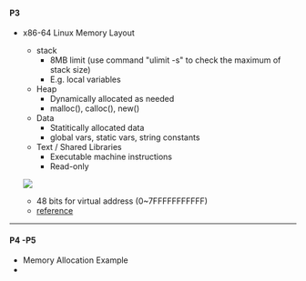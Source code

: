 #### P3
- x86-64 Linux Memory Layout
  - stack
    - 8MB limit (use command "ulimit -s" to check the maximum of stack size)
    - E.g. local variables
  - Heap
    - Dynamically allocated as needed
    - malloc(), calloc(), new()
  - Data
    - Statitically allocated data
    - global vars, static vars, string constants
  - Text / Shared Libraries
    - Executable machine instructions
    - Read-only
    
  ![](https://i.imgur.com/2d3INQq.png)
  
  - 48 bits for virtual address (0~7FFFFFFFFFFF)
  - [reference](https://stackoverflow.com/questions/55358289/may-windows-64-bit-allocate-virtual-memory-over-7fffffffffff)

---
  
#### P4 -P5
- Memory Allocation Example
- 
